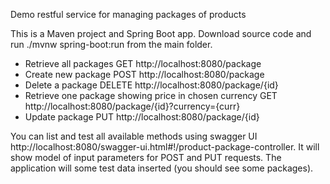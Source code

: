 Demo restful service for managing packages of products

This is a Maven project and Spring Boot app. Download source code and run ./mvnw spring-boot:run from the main folder.

* Retrieve all packages GET http://localhost:8080/package
* Create new package POST http://localhost:8080/package
* Delete a package DELETE http://localhost:8080/package/{id}
* Retrieve one package showing price in chosen currency GET  http://localhost:8080/package/{id}?currency={curr}
* Update package PUT http://localhost:8080/package/{id}

You can list and test all available methods using swagger UI http://localhost:8080/swagger-ui.html#!/product-package-controller.
It will show model of input parameters for POST and PUT requests.
The application will some test data inserted (you should see some packages).